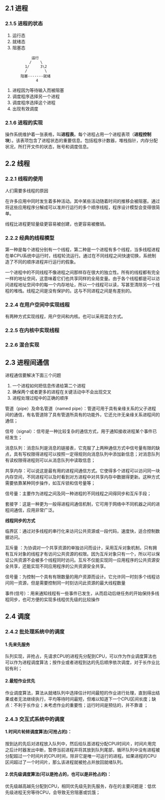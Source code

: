 ## 2.1 进程

### 2.1.5 进程的状态

1. 运行态
2. 就绪态
3. 阻塞态

```
            运行
           /    \
         1/     3\2
         /        \
       阻塞-------就绪
              4
```

1. 进程因为等待输入而被阻塞
2. 调度程序选择另一个进程
3. 调度程序选择这个进程
4. 出现有效调度

### 2.1.6 进程的实现

操作系统维护着一张表格，叫**进程表**。每个进程占用一个进程表项（**进程控制块**）。该表项包含了进程状态的重要信息。包括程序计数器，堆栈指针，内存分配状况，所打开文件的状态，账号和调度信息。

## 2.2 线程

### 2.2.1 线程的使用

人们需要多线程的原因

在许多应用中同时发生着多种活动。其中某些活动随着时间的推移会被阻塞。通过将这些应用程序分解成可以准并行运行的多个顺序线程，程序设计模型会变得很简单。

线程比进程更轻量级更容易被创建，也更容易被撤销。

### 2.2.2 经典的线程模型

第一种是每个进程分别有一个线程，第二种是一个进程有多个线程，当多线程进程在单CPU系统中运行时，线程轮流运行。通过在不同线程之间快速切换，系统制造了不同的顺序进程并行运行的假象。

一个进程中的不同线程不像进程之间那样存在很大的独立性。所有的线程都有完全一样的地址空间，这意味着它们也共享同样的全局变量。由于各个线程都是可以访问进程地址空间中的每一个内存地址，所以一个线程可以读，写甚至清除另一个线程的堆栈。线程之间是没有保护的。这与不同进程之间是有差别的。

### 2.2.4 在用户空间中实现线程

有两种方式实现线程，用户空间和内核。也可以采用混合方式。

### 2.2.5 在内核中实现线程

### 2.2.6 混合实现

## 2.3 进程间通信

进程通信要解决下面三个问题

1. 一个进程如何把信息传递给第二个进程
2. 确保两个或者更多的进程在关键活动中不会出现交叉
3. 进程处理过程中的正确的顺序

管道（pipe）及命名管道（named pipe）：管道可用于具有亲缘关系的父子进程间的通信，有名管道除了具有管道所具有的功能外，它还允许无亲缘关系进程间的通信；

信号（signal）：信号是一种比较复杂的通信方式，用于通知接收进程某个事件已经发生；

消息队列：消息队列是消息的链接表，它克服了上两种通信方式中信号量有限的缺点，具有写权限得进程可以按照一定得规则向消息队列中添加新信息；对消息队列有读权限得进程则可以从消息队列中读取信息；

共享内存：可以说这是最有用的进程间通信方式。它使得多个进程可以访问同一块内存空间，不同进程可以及时看到对方进程中对共享内存中数据得更新。这种方式需要依靠某种同步操作，如互斥锁和信号量等；

信号量：主要作为进程之间及同一种进程的不同线程之间得同步和互斥手段；

套接字：这是一种更为一般得进程间通信机制，它可用于网络中不同机器之间的进程间通信，应用非常广泛。

**线程同步的方式**

临界区：通过对多线程的串行化来访问公共资源或一段代码，速度快，适合控制数据访问。

互斥量 ：为协调对一个共享资源的单独访问而设计，采用互斥对象机制，只有拥有互斥对象的线程才有访问公共资源的权限。因为互斥对象只有一个，所以可以保证公共资源不会被多个线程同时访问。互斥不仅能实现同一应用程序的公共资源安全共享，还能实现不同应用程序的公共资源安全共享。

信号量：为控制一个具有有限数量的用户资源而设计。它允许同一时刻多个线程访问同一资源，但是需要控制同一时刻访问此资源的最大线程数量

事件(信号）：用来通知线程有一些事件已发生，从而启动后继任务的开始保持多线程同步，也可方便的实现多线程优先级的比较操作

## 2.4 调度

### 2.4.2 批处理系统中的调度

#### 1.先来先服务

队列实现，非抢占，先请求CPU的进程先分配到CPU，可以作为作业调度算法也可以作为进程调度算法；按作业或者进程到达的先后顺序依次调度，对于长作业比较有利；

#### 2.最短作业优先

作业调度算法，算法从就绪队列中选择估计时间最短的作业进行处理，直到得出结果或者无法继续执行，平均等待时间最短，但难以知道下一个CPU区间长度；缺点：不利于长作业；未考虑作业的重要性；运行时间是预估的，并不靠谱 ；

### 2.4.3 交互式系统中的调度

#### 1.时间片轮转调度算法(可抢占的)：

按到达的先后对进程放入队列中，然后给队首进程分配CPU时间片，时间片用完之后计时器发出中断，暂停当前进程并将其放到队列尾部，循环队列中没有进程被分配超过一个时间片的CPU时间，除非它是唯一可运行的进程。如果进程的CPU区间超过了一个时间片，那么该进程就被抢占并放回就绪队列。

#### 2.优先级调度算法(可以是抢占的，也可以是非抢占的)：

优先级越高越先分配到CPU，相同优先级先到先服务，存在的主要问题是：低优先级进程无穷等待CPU，会导致无穷阻塞或饥饿；
